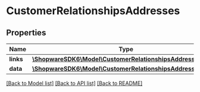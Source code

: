 # CustomerRelationshipsAddresses

## Properties
Name | Type | Description | Notes
------------ | ------------- | ------------- | -------------
**links** | [**\ShopwareSDK6\Model\CustomerRelationshipsAddressesLinks**](CustomerRelationshipsAddressesLinks.md) |  | [optional] 
**data** | [**\ShopwareSDK6\Model\CustomerRelationshipsAddressesData[]**](CustomerRelationshipsAddressesData.md) |  | [optional] 

[[Back to Model list]](../../README.md#documentation-for-models) [[Back to API list]](../../README.md#documentation-for-api-endpoints) [[Back to README]](../../README.md)

